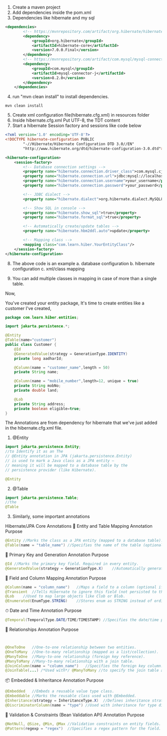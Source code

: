 1. Create a maven project
2. Add dependencies inside the pom.xml
3. Dependencies like hibernate and my sql
```xml
<dependencies>
        <!-- https://mvnrepository.com/artifact/org.hibernate/hibernate-core -->
        <dependency>
            <groupId>org.hibernate</groupId>
            <artifactId>hibernate-core</artifactId>
            <version>7.0.0.Final</version>
        </dependency>
        <!-- https://mvnrepository.com/artifact/com.mysql/mysql-connector-j -->
        <dependency>
            <groupId>com.mysql</groupId>
            <artifactId>mysql-connector-j</artifactId>
            <version>8.2.0</version>
        </dependency>
    </dependencies>
```
4. run "mvn clean install" to install dependencies.

```shell
mvn clean install 
```
5. Create xml configuration file(hibernate.cfg.xml) in resources folder
6. Inside hibernate.cfg.xml Put UTF-8, the TDT content
7. Start a hibernate Session factory and sessions like code below

```xml
<?xml version='1.0' encoding='UTF-8'?>
<!DOCTYPE hibernate-configuration PUBLIC
        "-//Hibernate/Hibernate Configuration DTD 3.0//EN"
        "http://www.hibernate.org/dtd/hibernate-configuration-3.0.dtd">

<hibernate-configuration>
    <session-factory>
        <!-- Database connection settings -->
        <property name="hibernate.connection.driver_class">com.mysql.cj.jdbc.Driver</property>
        <property name="hibernate.connection.url">jdbc:mysql://localhost:3306/your_database</property>
        <property name="hibernate.connection.username">your_username</property>
        <property name="hibernate.connection.password">your_password</property>

        <!-- JDBC dialect -->
        <property name="hibernate.dialect">org.hibernate.dialect.MySQL8Dialect</property>

        <!-- Show SQL in console -->
        <property name="hibernate.show_sql">true</property>
        <property name="hibernate.format_sql">true</property>

        <!-- Automatically create/update tables -->
        <property name="hibernate.hbm2ddl.auto">update</property>

        <!-- Mapping class -->
        <mapping class="com.learn.hiber.YourEntityClass"/>
    </session-factory>
</hibernate-configuration>

```
8. The above code is an example
     a. database configuration 
     b. hibernate configuration
     c. xml/class mapping 

9. You can add multiple classes in mapping in case of more than a single table.

Now,

You've created your entity package, It's time to create entities like a customer I've created,

```java
package com.learn.hiber.entities;

import jakarta.persistence.*;

@Entity
@Table(name="customer")
public class Customer {
    @Id
    @GeneratedValue(strategy = GenerationType.IDENTITY)
    private long aadharId;

    @Column(name = "customer_name",length = 50)
    private String name;

    @Column(name = "mobile_number",length=12, unique = true)
    private String mobNo;
    private double land;

    @Lob
    private String address;
    private boolean eligible=true;
}

```

The Annotations are from dependency for hibernate that we've just added in the hibernate.cfg.xml file.
1. @Entity
```java
import jakarta.persistence.Entity;
//to Identify it as an The 
// @Entity annotation in JPA (jakarta.persistence.Entity)
// is used to mark a Java class as a JPA entity — 
// meaning it will be mapped to a database table by the 
// persistence provider (like Hibernate).

@Entity
```

2. @Table

```java
import jakarta.persistence.Table;
//the 
@Table
```

3. Similarly, some important  annotations 

Hibernate/JPA Core Annotations
🧱 Entity and Table Mapping
Annotation	Purpose
```java
@Entity	//Marks the class as a JPA entity (mapped to a database table).
@Table(name = "table_name")	//Specifies the name of the table (optional, default is class name).
```
🔑 Primary Key and Generation
Annotation	Purpose
```java
@Id	//Marks the primary key field. Required in every entity.
@GeneratedValue(strategy = GenerationType.X)	//Automatically generates primary key values. Strategies include AUTO, IDENTITY, SEQUENCE, and TABLE.
```
🧩 Field and Column Mapping
Annotation	Purpose
```java
@Column(name = "column_name")	//Maps a field to a column (optional if field name = column name).
@Transient	//Tells Hibernate to ignore this field (not persisted to the DB).
@Lob	//Used to map large objects like Clob or Blob.
@Enumerated(EnumType.STRING)	//Stores enum as STRING instead of ordinal (number).
```
⏱ Date and Time
Annotation	Purpose
```java
@Temporal(TemporalType.DATE/TIME/TIMESTAMP)	//Specifies the date/time precision for java.util.Date.
```
🤝 Relationships
Annotation	Purpose
```java


@OneToOne	//One-to-one relationship between two entities.
@OneToMany	//One-to-many relationship (mapped as a list/collection).
@ManyToOne	//Many-to-one relationship (foreign key reference).
@ManyToMany	//Many-to-many relationship with a join table.
@JoinColumn(name = "column_name")	//Specifies the foreign key column.
@JoinTable(...)	/*Used with*/ @ManyToMany //to specify the join table and columns.
```
📦 Embedded & Inheritance
Annotation	Purpose
```java
@Embedded	//Embeds a reusable value type class.
@Embeddable	//Marks the reusable class used with @Embedded.
@Inheritance(strategy = InheritanceType.X)	//Defines inheritance strategy (e.g., SINGLE_TABLE, JOINED, TABLE_PER_CLASS).
@DiscriminatorColumn(name = "type")	//Used with inheritance for type differentiation.
```
🔐 Validation & Constraints (Bean Validation API)
Annotation	Purpose
```java
@NotNull, @Size, @Min, @Max	//Validation constraints on entity fields.
@Pattern(regexp = "regex")	//Specifies a regex pattern for the field.
```